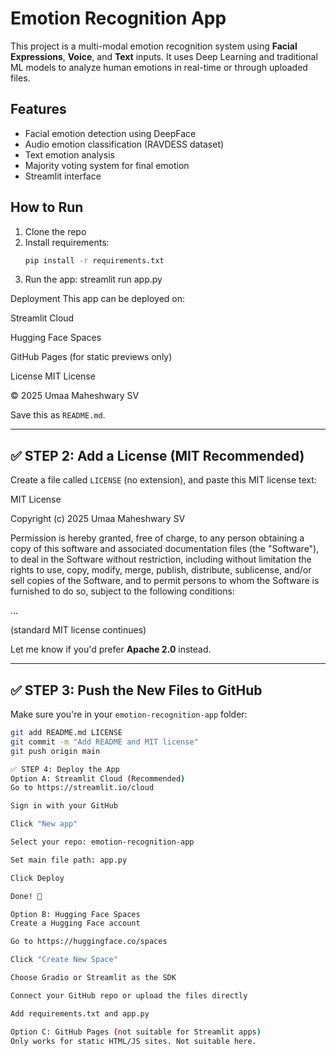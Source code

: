 # Emotion Recognition App

This project is a multi-modal emotion recognition system using **Facial Expressions**, **Voice**, and **Text** inputs. It uses Deep Learning and traditional ML models to analyze human emotions in real-time or through uploaded files.

## Features
- Facial emotion detection using DeepFace
- Audio emotion classification (RAVDESS dataset)
- Text emotion analysis
- Majority voting system for final emotion
- Streamlit interface

## How to Run
1. Clone the repo
2. Install requirements:
      ```bash
   pip install -r requirements.txt
3. Run the app:
   streamlit run app.py

Deployment
This app can be deployed on:

Streamlit Cloud

Hugging Face Spaces

GitHub Pages (for static previews only)

License
MIT License

© 2025 Umaa Maheshwary SV


Save this as `README.md`.

---

## ✅ STEP 2: Add a License (MIT Recommended)

Create a file called `LICENSE` (no extension), and paste this MIT license text:

MIT License

Copyright (c) 2025 Umaa Maheshwary SV

Permission is hereby granted, free of charge, to any person obtaining a copy
of this software and associated documentation files (the "Software"), to deal
in the Software without restriction, including without limitation the rights
to use, copy, modify, merge, publish, distribute, sublicense, and/or sell
copies of the Software, and to permit persons to whom the Software is
furnished to do so, subject to the following conditions:

...

(standard MIT license continues)


Let me know if you'd prefer **Apache 2.0** instead.

---

## ✅ STEP 3: Push the New Files to GitHub

Make sure you're in your `emotion-recognition-app` folder:

```bash
git add README.md LICENSE
git commit -m "Add README and MIT license"
git push origin main

✅ STEP 4: Deploy the App
Option A: Streamlit Cloud (Recommended)
Go to https://streamlit.io/cloud

Sign in with your GitHub

Click "New app"

Select your repo: emotion-recognition-app

Set main file path: app.py

Click Deploy

Done! 🎉

Option B: Hugging Face Spaces
Create a Hugging Face account

Go to https://huggingface.co/spaces

Click "Create New Space"

Choose Gradio or Streamlit as the SDK

Connect your GitHub repo or upload the files directly

Add requirements.txt and app.py

Option C: GitHub Pages (not suitable for Streamlit apps)
Only works for static HTML/JS sites. Not suitable here.